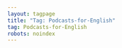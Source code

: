 ```yaml
---
layout: tagpage
title: "Tag: Podcasts-for-English"
tag: Podcasts-for-English
robots: noindex
---
```


